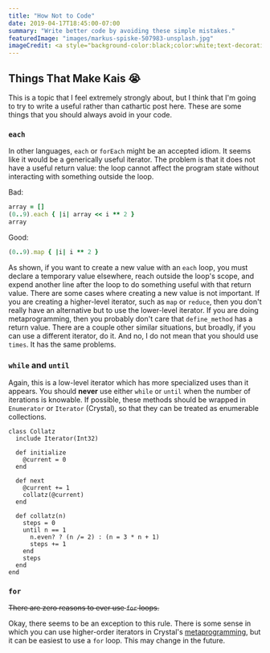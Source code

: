 ```yaml
---
title: "How Not to Code"
date: 2019-04-17T18:45:00-07:00
summary: "Write better code by avoiding these simple mistakes." 
featuredImage: "images/markus-spiske-507983-unsplash.jpg"
imageCredit: <a style="background-color:black;color:white;text-decoration:none;padding:4px 6px;font-family:-apple-system, BlinkMacSystemFont, &quot;San Francisco&quot;, &quot;Helvetica Neue&quot;, Helvetica, Ubuntu, Roboto, Noto, &quot;Segoe UI&quot;, Arial, sans-serif;font-size:12px;font-weight:bold;line-height:1.2;display:inline-block;border-radius:3px" href="https://unsplash.com/@markusspiske?utm_medium=referral&amp;utm_campaign=photographer-credit&amp;utm_content=creditBadge" target="_blank" rel="noopener noreferrer" title="Download free do whatever you want high-resolution photos from Markus Spiske"><span style="display:inline-block;padding:2px 3px"><svg xmlns="http://www.w3.org/2000/svg" style="height:12px;width:auto;position:relative;vertical-align:middle;top:-2px;fill:white" viewBox="0 0 32 32"><title>unsplash-logo</title><path d="M10 9V0h12v9H10zm12 5h10v18H0V14h10v9h12v-9z"></path></svg></span><span style="display:inline-block;padding:2px 3px">Markus Spiske</span></a>
---
```



## Things That Make Kais 😭

This is a topic that I feel extremely strongly about, but I think that I'm going to try to write a useful rather than cathartic post here. These are some things that you should always avoid in your code.

### `each`

In other languages, `each` or `forEach` might be an accepted idiom. It seems like it would be a generically useful iterator. The problem is that it does not have a useful return value: the loop cannot affect the program state without interacting with something outside the loop.

Bad:
```ruby
array = []
(0..9).each { |i| array << i ** 2 }
array
```

Good:
```ruby
(0..9).map { |i| i ** 2 }
```

As shown, if you want to create a new value with an `each` loop, you must declare a temporary value elsewhere, reach outside the loop's scope, and expend another line after the loop to do something useful with that return value. There are some cases where creating a new value is not important. If you are creating a higher-level iterator, such as `map` or `reduce`, then you don't really have an alternative but to use the lower-level iterator. If you are doing metaprogramming, then you probably don't care that `define_method` has a return value. There are a couple other similar situations, but broadly, if you can use a different iterator, do it. And no, I do not mean that you should use `times`. It has the same problems.

### `while` and `until`

Again, this is a low-level iterator which has more specialized uses than it appears. You should **never** use either `while` or `until` when the number of iterations is knowable. If possible, these methods should be wrapped in `Enumerator` or `Iterator` (Crystal), so that they can be treated as enumerable collections.
```crystal
class Collatz
  include Iterator(Int32)

  def initialize
    @current = 0
  end

  def next
    @current += 1
    collatz(@current)
  end

  def collatz(n)
    steps = 0
    until n == 1
      n.even? ? (n /= 2) : (n = 3 * n + 1)
      steps += 1
    end
    steps
  end
end
```

### `for`

<s>There are zero reasons to ever use `for` loops.</s>

Okay, there seems to be an exception to this rule. There is some sense in which you can use higher-order iterators in Crystal's [metaprogramming][crystal-metaprogramming], but it can be easiest to use a `for` loop. This may change in the future.

[crystal-metaprogramming]: https://stackoverflow.com/questions/48037084/why-does-crystals-macro-syntax-for-iterating-differ-from-the-rest-of-crystal
